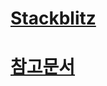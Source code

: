 # [Stackblitz](https://rottk.tistory.com/entry/Stackblitz-%EC%A0%95%EC%A0%81-%EC%BB%A8%ED%85%90%EC%B8%A0-%EC%82%AC%EC%9A%A9%ED%95%98%EA%B8%B0)

# [참고문서](https://www.youtube.com/watch?v=yjuwpf7VH74)